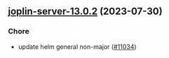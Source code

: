 

## [joplin-server-13.0.2](https://github.com/succelle/charts/compare/joplin-server-13.0.1...joplin-server-13.0.2) (2023-07-30)

### Chore

- update helm general non-major ([#11034](https://github.com/succelle/charts/issues/11034))
  
  